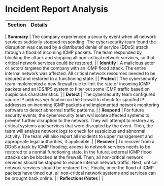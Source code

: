 # Incident Report Analysis

| **Section**      | **Details**                                                                                                                                                                                                                                                                                             |
|------------------|-----------------------------------------------------------------------------------------------------------------------------------------------------------------------------------------------------------------------------------------------------------------------------------------------------------|

| **Summary**      | The company experienced a security event when all network services suddenly stopped responding. The cybersecurity team found the disruption was caused by a distributed denial of service (DDoS) attack through a flood of incoming ICMP packets. The team responded by blocking the attack and stopping all non-critical network services, so that critical network services could be restored. |
| **Identify**     | A malicious actor or actors targeted the company with an ICMP flood attack. The entire internal network was affected. All critical network resources needed to be secured and restored to a functioning state.                                                                                                 |
| **Protect**      | The cybersecurity team implemented a new firewall rule to limit the rate of incoming ICMP packets and an IDS/IPS system to filter out some ICMP traffic based on suspicious characteristics.                                                                                                                                               |
| **Detect**       | The cybersecurity team configured source IP address verification on the firewall to check for spoofed IP addresses on incoming ICMP packets and implemented network monitoring software to detect abnormal traffic patterns.                                                                                                       |
| **Respond**      | For future security events, the cybersecurity team will isolate affected systems to prevent further disruption to the network. They will attempt to restore any critical systems and services that were disrupted by the event. Then, the team will analyze network logs to check for suspicious and abnormal activity. The team will also report all incidents to upper management and appropriate legal authorities, if applicable. |
| **Recover**      | To recover from a DDoS attack by ICMP flooding, access to network services needs to be restored to a normal functioning state. In the future, external ICMP flood attacks can be blocked at the firewall. Then, all non-critical network services should be stopped to reduce internal network traffic. Next, critical network services should be restored first. Finally, once the flood of ICMP packets have timed out, all non-critical network systems and services can be brought back online. |
| **Reflections/Notes** |                                                                                                                                                                                                                                                                                                       |
